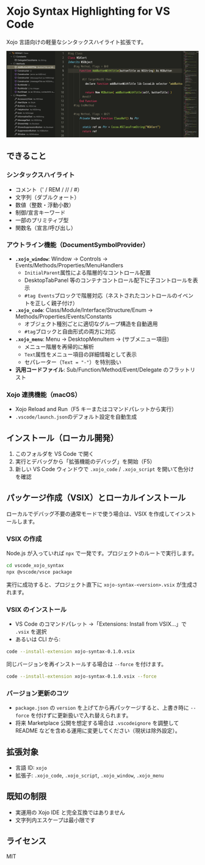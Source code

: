 # Xojo Syntax Highlighting for VS Code

Xojo 言語向けの軽量なシンタックスハイライト拡張です。

![](./images/xojo_syntax_sample.png)

## できること

### シンタックスハイライト

-   コメント（' / REM / // / #）
-   文字列（ダブルクォート）
-   数値（整数・浮動小数）
-   制御/宣言キーワード
-   一部のプリミティブ型
-   関数名（宣言/呼び出し）

### アウトライン機能（DocumentSymbolProvider）

-   **`.xojo_window`**: Window → Controls → Events/Methods/Properties/MenuHandlers
    -   `InitialParent`属性による階層的なコントロール配置
    -   DesktopTabPanel 等のコンテナコントロール配下に子コントロールを表示
    -   `#tag Events`ブロックで階層対応（ネストされたコントロールのイベントを正しく親子付け）
-   **`.xojo_code`**: Class/Module/Interface/Structure/Enum → Methods/Properties/Events/Constants
    -   オブジェクト種別ごとに適切なグループ構造を自動適用
    -   `#tag`ブロックと自由形式の両方に対応
-   **`.xojo_menu`**: Menu → DesktopMenuItem → (サブメニュー項目)
    -   メニュー階層を再帰的に解析
    -   `Text`属性をメニュー項目の詳細情報として表示
    -   セパレーター（`Text = "-"`）を特別扱い
-   **汎用コードファイル**: Sub/Function/Method/Event/Delegate のフラットリスト

### Xojo 連携機能（macOS）

-   Xojo Reload and Run（F5 キーまたはコマンドパレットから実行）
-   `.vscode/launch.json`のデフォルト設定を自動生成

## インストール（ローカル開発）

1. このフォルダを VS Code で開く
2. 実行とデバッグから「拡張機能のデバッグ」を開始（F5）
3. 新しい VS Code ウィンドウで `.xojo_code` / `.xojo_script` を開いて色分けを確認

## パッケージ作成（VSIX）とローカルインストール

ローカルでデバッグ不要の通常モードで使う場合は、VSIX を作成してインストールします。

### VSIX の作成

Node.js が入っていれば `npx` で一発です。プロジェクトのルートで実行します。

```bash
cd vscode_xojo_syntax
npx @vscode/vsce package
```

実行に成功すると、プロジェクト直下に `xojo-syntax-<version>.vsix` が生成されます。

### VSIX のインストール

-   VS Code のコマンドパレット →「Extensions: Install from VSIX…」で `.vsix` を選択
-   あるいは CLI から:

```bash
code --install-extension xojo-syntax-0.1.0.vsix
```

同じバージョンを再インストールする場合は `--force` を付けます。

```bash
code --install-extension xojo-syntax-0.1.0.vsix --force
```

### バージョン更新のコツ

-   `package.json` の `version` を上げてから再パッケージすると、上書き時に `--force` を付けずに更新扱いで入れ替えられます。
-   将来 Marketplace 公開を想定する場合は `.vscodeignore` を調整して README などを含める運用に変更してください（現状は除外設定）。

## 拡張対象

-   言語 ID: `xojo`
-   拡張子: `.xojo_code`, `.xojo_script`, `.xojo_window`, `.xojo_menu`

## 既知の制限

-   実運用の Xojo IDE と完全互換ではありません
-   文字列内エスケープは最小限です

## ライセンス

MIT
